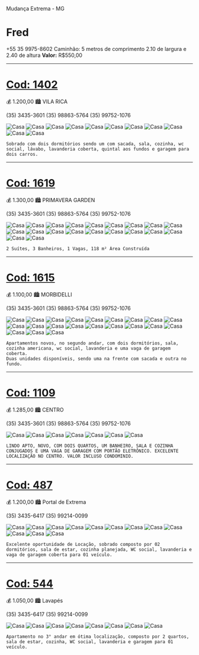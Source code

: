 Mudança Extrema - MG

# Fred

+55 35 9975-8602
Caminhão: 5 metros de comprimento 2.10 de largura e 2.40 de altura
**Valor:** R\$550,00

---

# [Cod: 1402](http://wandreimoveis.com.br/imoveis/para-locacao/em-extrema/no-bairro-vila-rica/casa-padrao/id-1408.html)

💰 1.200,00
🏙 VILA RICA

(35) 3435-3601
(35) 98863-5764
(35) 99752-1076

![Casa](https://i.imgur.com/UzXh9RD.jpg)
![Casa](https://i.imgur.com/3lC4HCm.jpg)
![Casa](https://i.imgur.com/1PXmWoT.jpg)
![Casa](https://i.imgur.com/k7YcaV4.jpg)
![Casa](https://i.imgur.com/cJ0PY6e.jpg)
![Casa](https://i.imgur.com/luuzade.jpg)
![Casa](https://i.imgur.com/1hqrT4y.jpg)
![Casa](https://i.imgur.com/6fJ8Sx0.jpg)
![Casa](https://i.imgur.com/NIxlyy5.jpg)
![Casa](https://i.imgur.com/D0fEL3B.jpg)
![Casa](https://i.imgur.com/2ZuDwty.jpg)

```text
Sobrado com dois dormitórios sendo um com sacada, sala, cozinha, wc social, lávabo, lavanderia coberta, quintal aos fundos e garagem para dois carros.
```

---

# [Cod: 1619](http://wandreimoveis.com.br/imoveis/para-venda-ou-locacao/em-itapeva/no-bairro-primavera-garden/casa-padrao/id-1627.html)

💰 1.300,00
🏙 PRIMAVERA GARDEN

(35) 3435-3601
(35) 98863-5764
(35) 99752-1076

![Casa](https://i.imgur.com/6xxgyti.jpg)
![Casa](https://i.imgur.com/ax9XNam.jpg)
![Casa](https://i.imgur.com/i7tJtqX.jpg)
![Casa](https://i.imgur.com/j4R9WH3.jpg)
![Casa](https://i.imgur.com/XQDwNh7.jpg)
![Casa](https://i.imgur.com/zSPgkdh.jpg)
![Casa](https://i.imgur.com/jj5TPtb.jpg)
![Casa](https://i.imgur.com/HbluVif.jpg)
![Casa](https://i.imgur.com/jEXFO0z.jpg)
![Casa](https://i.imgur.com/ZcDyPEs.jpg)
![Casa](https://i.imgur.com/yZnhitO.jpg)
![Casa](https://i.imgur.com/dOwGxxe.jpg)
![Casa](https://i.imgur.com/ykyyCrd.jpg)
![Casa](https://i.imgur.com/MYwDy4r.jpg)
![Casa](https://i.imgur.com/NtZT05N.jpg)
![Casa](https://i.imgur.com/jrH513B.jpg)
![Casa](https://i.imgur.com/KuO89aL.jpg)
![Casa](https://i.imgur.com/qaehgmE.jpg)
![Casa](https://i.imgur.com/8NauCr8.jpg)
![Casa](https://i.imgur.com/aZS3FGh.jpg)

    2 Suítes, 3 Banheiros, 1 Vagas, 118 m² Área Construída

---

# [Cod: 1615](http://wandreimoveis.com.br/imoveis/para-locacao/em-extrema/no-bairro-morbidelli/apartamento-padrao/id-1623.html)

💰 1.100,00
🏙 MORBIDELLI

(35) 3435-3601
(35) 98863-5764
(35) 99752-1076

![Casa](https://i.imgur.com/9X2wFb2.jpg)
![Casa](https://i.imgur.com/Nk9aWBj.jpg)
![Casa](https://i.imgur.com/PX7tNxo.jpg)
![Casa](https://i.imgur.com/DAFvXvQ.jpg)
![Casa](https://i.imgur.com/y2wavxP.jpg)
![Casa](https://i.imgur.com/20Svlsm.jpg)
![Casa](https://i.imgur.com/2NHK7Pe.jpg)
![Casa](https://i.imgur.com/EpBlAZr.jpg)
![Casa](https://i.imgur.com/Qjl43qz.jpg)
![Casa](https://i.imgur.com/5F9crUv.jpg)
![Casa](https://i.imgur.com/Hleiqgd.jpg)
![Casa](https://i.imgur.com/2EiIv4P.jpg)
![Casa](https://i.imgur.com/Xnn6nJP.jpg)
![Casa](https://i.imgur.com/CtT15jK.jpg)
![Casa](https://i.imgur.com/Zc5ggNS.jpg)
![Casa](https://i.imgur.com/AR96F8B.jpg)
![Casa](https://i.imgur.com/Xv3AqZH.jpg)
![Casa](https://i.imgur.com/nO2YIbI.jpg)
![Casa](https://i.imgur.com/aH26AJA.jpg)
![Casa](https://i.imgur.com/Ho0yi6K.jpg)
![Casa](https://i.imgur.com/4cmge1c.jpg)

    Apartamentos novos, no segundo andar, com dois dormitórios, sala, cozinha americana, wc social, lavanderia e uma vaga de garagem coberta.
    Duas unidades disponíveis, sendo uma na frente com sacada e outra no fundo.

---

# [Cod: 1109](http://wandreimoveis.com.br/imoveis/para-locacao/em-extrema/no-bairro-centro/apartamento-padrao/id-1111.html)

💰 1.285,00
🏙 CENTRO

(35) 3435-3601
(35) 98863-5764
(35) 99752-1076

![Casa](https://i.imgur.com/YVK18bj.jpg)
![Casa](https://i.imgur.com/etvwRB5.jpg)
![Casa](https://i.imgur.com/5tXu5wV.jpg)
![Casa](https://i.imgur.com/1NYHAH0.jpg)
![Casa](https://i.imgur.com/4radGTk.jpg)
![Casa](https://i.imgur.com/M165GOh.jpg)
![Casa](https://i.imgur.com/hO4c7AI.jpg)

    LINDO APTO, NOVO, COM DOIS QUARTOS, UM BANHEIRO, SALA E COZINHA CONJUGADOS E UMA VAGA DE GARAGEM COM PORTÃO ELETRÔNICO. EXCELENTE LOCALIZAÇÃO NO CENTRO. VALOR INCLUSO CONDOMINIO.

---

# [Cod: 487](http://lorenzocorretor.com.br/imoveis/para-locacao/em-extrema/no-bairro-portal-de-extrema/casa-sobrado/id-567.html)

💰 1.200,00
🏙 Portal de Extrema

(35) 3435-6417
(35) 99214-0099

![Casa](https://i.imgur.com/qdwdFy6.jpg)
![Casa](https://i.imgur.com/nZspCQz.jpg)
![Casa](https://i.imgur.com/HAhsvbB.jpg)
![Casa](https://i.imgur.com/F6mXgya.jpg)
![Casa](https://i.imgur.com/Re3234W.jpg)
![Casa](https://i.imgur.com/6fcfqGV.jpg)
![Casa](https://i.imgur.com/ODHfM8j.jpg)
![Casa](https://i.imgur.com/Tf0TfNv.jpg)
![Casa](https://i.imgur.com/uiZSNeh.jpg)
![Casa](https://i.imgur.com/rGeiZws.jpg)
![Casa](https://i.imgur.com/hTyar8C.jpg)
![Casa](https://i.imgur.com/zPcc7lB.jpg)

    Excelente oportunidade de Locação, sobrado composto por 02 dormitórios, sala de estar, cozinha planejada, WC social, lavanderia e vaga de garagem coberta para 01 veículo.

---

# [Cod: 544](http://lorenzocorretor.com.br/imoveis/para-locacao/em-extrema/no-bairro-lavapes/apartamento-padrao/id-624.html)

💰 1.050,00
🏙 Lavapés

(35) 3435-6417
(35) 99214-0099

![Casa](https://i.imgur.com/iZQAH4q.jpg)
![Casa](https://i.imgur.com/8bG6xbu.jpg)
![Casa](https://i.imgur.com/dQ2Se06.jpg)
![Casa](https://i.imgur.com/NxNijSG.jpg)
![Casa](https://i.imgur.com/O7XFUIx.jpg)
![Casa](https://i.imgur.com/9Pt5J5U.jpg)
![Casa](https://i.imgur.com/GpLmY30.jpg)
![Casa](https://i.imgur.com/ugI7NxT.jpg)

    Apartamento no 3° andar em ótima localização, composto por 2 quartos, sala de estar, cozinha, WC social, lavanderia e garagem para 01 veículo.

